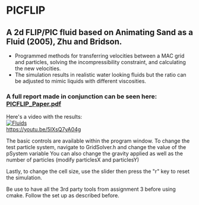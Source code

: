 # PICFLIP

## A 2d FLIP/PIC fluid based on Animating Sand as a Fluid (2005), Zhu and Bridson. 
* Programmed methods for transferring velocities between a MAC grid and particles, solving the incompressibility constraint, and calculating the new velocities.  
* The simulation results in realistic water looking fluids but the ratio can be adjusted to mimic liquids with different viscosities.
### A full report made in conjunction can be seen here: [PICFLIP_Paper.pdf](PICFLIP%20Paper.pdf)

Here's a video with the results:  
[![Fluids](https://img.youtube.com/vi/5IXsQ7yA04g/maxresdefault.jpg)](https://youtu.be/5IXsQ7yA04g "FLIP Fluids")  
https://youtu.be/5IXsQ7yA04g

The basic controls are available within the program window. 
To change the test particle system, navigate to GridSolver.h and change the value of the pSystem variable
You can also change the gravity applied as well as the number of particles (modify particlesX and particlesY)

Lastly, to change the cell size, use the slider then press the "r" key to reset the simulation.

Be use to have all the 3rd party tools from assignment 3 before using cmake. Follow the set up as described before.




